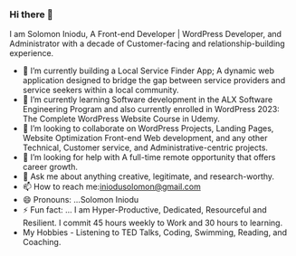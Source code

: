 ### Hi there 👋


I am Solomon Iniodu, A Front-end Developer | WordPress Developer, and Administrator with a decade of Customer-facing and relationship-building experience.


- 🔭 I’m currently building a Local Service Finder App; A dynamic web application designed to bridge the gap between service providers and service seekers within a local community. 
- 🌱 I’m currently learning Software development in the ALX Software Engineering Program and also currently enrolled in WordPress 2023: The Complete WordPress Website Course in Udemy. 
- 👯 I’m looking to collaborate on WordPress Projects, Landing Pages, Website Optimization Front-end Web development, and any other Technical, Customer service, and Administrative-centric projects.
- 🤔 I’m looking for help with A full-time remote opportunity that offers career growth.
- 💬 Ask me about anything creative, legitimate, and research-worthy.
- 📫 How to reach me:iniodusolomon@gmail.com
- 😄 Pronouns: ...Solomon Iniodu
- ⚡ Fun fact: ... I am Hyper-Productive, Dedicated, Resourceful and Resilient. I commit 45 hours weekly to Work and 30 hours to learning.
- My Hobbies - Listening to TED Talks, Coding, Swimming, Reading, and Coaching.

